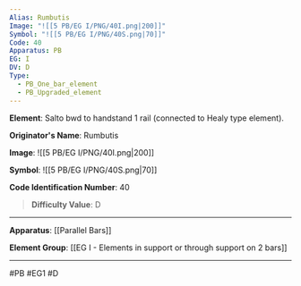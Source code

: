 ```yaml
---
Alias: Rumbutis
Image: "![[5 PB/EG I/PNG/40I.png|200]]"
Symbol: "![[5 PB/EG I/PNG/40S.png|70]]"
Code: 40
Apparatus: PB
EG: I
DV: D
Type:
  - PB_One_bar_element
  - PB_Upgraded_element
---
```

**Element**: Salto bwd to handstand 1 rail (connected to Healy type element).

**Originator's Name**: Rumbutis

**Image**:
![[5 PB/EG I/PNG/40I.png|200]]

**Symbol**:
![[5 PB/EG I/PNG/40S.png|70]]

**Code Identification Number**: 40

>**Difficulty Value**: D

___
**Apparatus**: [[Parallel Bars]]

**Element Group**: [[EG I - Elements in support or through support on 2 bars]]
___
#PB #EG1 #D
